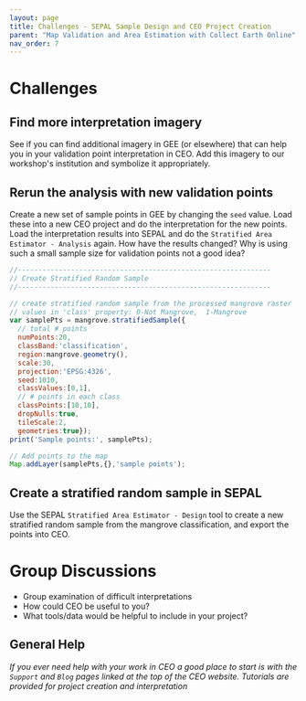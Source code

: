 ```yaml
---
layout: page
title: Challenges - SEPAL Sample Design and CEO Project Creation 
parent: "Map Validation and Area Estimation with Collect Earth Online"
nav_order: 7
---
```


# Challenges

## Find more interpretation imagery

See if you can find additional imagery in GEE (or elsewhere) that can help you in your validation point interpretation in CEO.  Add this imagery to our workshop's institution and symbolize it appropriately.

## Rerun the analysis with new validation points
Create a new set of sample points in GEE by changing the `seed` value. Load these into a new CEO project and do the interpretation for the new points.  Load the interpretation results into SEPAL and do the `Stratified Area Estimator - Analysis` again.  How have the results changed?  Why is using such a small sample size for validation points not a good idea?  

```javascript
//--------------------------------------------------------------
// Create Stratified Random Sample
//--------------------------------------------------------------

// create stratified random sample from the processed mangrove raster
// values in 'class' property: 0-Not Mangrove,  1-Mangrove
var samplePts = mangrove.stratifiedSample({
  // total # points
  numPoints:20, 
  classBand:'classification', 
  region:mangrove.geometry(), 
  scale:30, 
  projection:'EPSG:4326', 
  seed:1010, 
  classValues:[0,1],
  // # points in each class
  classPoints:[10,10], 
  dropNulls:true, 
  tileScale:2, 
  geometries:true});
print('Sample points:', samplePts);

// Add points to the map
Map.addLayer(samplePts,{},'sample points');
```

## Create a stratified random sample in SEPAL
Use the SEPAL `Stratified Area Estimator - Design` tool to create a new stratified random sample from the mangrove classification, and export the points into CEO.

# Group Discussions
* Group examination of difficult interpretations
* How could CEO be useful to you?
* What tools/data would be helpful to include in your project?

## General Help
*If you ever need help with your work in CEO a good place to start is with the `Support` and `Blog` pages linked at the top of the CEO website. Tutorials are provided for project creation and interpretation*


